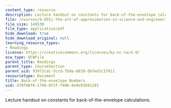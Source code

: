 ```yaml
---
content_type: resource
description: Lecture handout on constants for back-of-the-envelope calculations.
file: /courses/6-055j-the-art-of-approximation-in-science-and-engineering-spring-2008/d70f08f617960f2ff4060e9e93b91283_constants.pdf
file_size: 149530
file_type: application/pdf
hide_download: true
hide_download_original: null
learning_resource_types:
- Readings
license: https://creativecommons.org/licenses/by-nc-sa/4.0/
ocw_type: OCWFile
parent_title: Readings
parent_type: CourseSection
parent_uid: 93972cdc-5ccd-7b9a-8839-db7ed3c37011
resourcetype: Document
title: Back-of-the-envelope Numbers
uid: d70f08f6-1796-0f2f-f406-0e9e93b91283
---
```

Lecture handout on constants for back-of-the-envelope calculations.